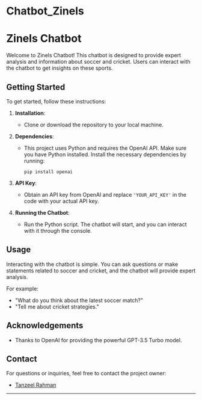 # Chatbot_Zinels
 # Zinels Chatbot

Welcome to Zinels Chatbot! This chatbot is designed to provide expert analysis and information about soccer and cricket. Users can interact with the chatbot to get insights on these sports.

## Getting Started

To get started, follow these instructions:

1. **Installation**:
   - Clone or download the repository to your local machine.

2. **Dependencies**:
   - This project uses Python and requires the OpenAI API. Make sure you have Python installed. Install the necessary dependencies by running:
     ```
     pip install openai
     ```

3. **API Key**:
   - Obtain an API key from OpenAI and replace `'YOUR_API_KEY'` in the code with your actual API key.

4. **Running the Chatbot**:
   - Run the Python script. The chatbot will start, and you can interact with it through the console.

## Usage

Interacting with the chatbot is simple. You can ask questions or make statements related to soccer and cricket, and the chatbot will provide expert analysis.

For example:
- "What do you think about the latest soccer match?"
- "Tell me about cricket strategies."



## Acknowledgements

- Thanks to OpenAI for providing the powerful GPT-3.5 Turbo model.

## Contact

For questions or inquiries, feel free to contact the project owner:

- [Tanzeel Rahman](mailto:tanzeelr@usf.edu)

---
